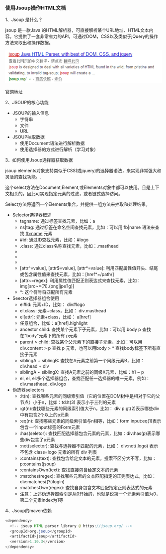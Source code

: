 ### 使用Jsoup操作HTML文档

1、Jsoup 是什么？

jsoup 是一款Java 的HTML解析器，可直接解析某个URL地址、HTML文本内容。它提供了一套非常省力的API，可通过DOM，CSS以及类似于jQuery的操作方法来取出和操作数据。

![](img/jsoup.png)

[官网地址](https://jsoup.org/)

2、JSOUP的核心功能
* JSOUP的输入信息
	* 字符串
	* 文件
	* URL
* JSOUP抽取数据
	* 使用Document语法进行解析数据
	* 使用选择器的方式进行解析（学习对象）

3、如何使用Jsoup选择器获取数据

jsoup elements对象支持类似于CSS(或jquery)的选择器语法，来实现非常强大和灵活的查找功能。.

这个select方法在Document,Element,或Elements对象中都可以使用。且是上下文相关的，因此可实现指定元素的过滤，或者链式选择访问。

Select方法将返回一个Elements集合，并提供一组方法来抽取和处理结果。

* Selector选择器概述
	* tagname: 通过标签查找元素，比如：a
	* ns|tag: 通过标签在命名空间查找元素，比如：可以用 fb|name 语法来查找 <fb:name> 元素
	* #id: 通过ID查找元素，比如：#logo
	* .class: 通过class名称查找元素，比如：.masthead
	* [attribute]: 利用属性查找元素，比如：[href]
	* [^attr]: 利用属性名前缀来查找元素，比如：可以用[^data-] 来查找带有HTML5 Dataset属性的元素
	* [attr=value]: 利用属性值来查找元素，比如：[width=500]
	* [attr^=value], [attr$=value], [attr*=value]: 利用匹配属性值开头、结尾或包含属性值来查找元素，比如：[href*=/path/]
	* [attr~=regex]: 利用属性值匹配正则表达式来查找元素，比如： img[src~=(?i)\.(png|jpe?g)]
	* *: 这个符号将匹配所有元素
* Seector选择器组合使用
	* el#id: 元素+ID，比如： div#logo
	* el.class: 元素+class，比如： div.masthead
	* el[attr]: 元素+class，比如： a[href]
	* 任意组合，比如：a[href].highlight
	* ancestor child: 查找某个元素下子元素，比如：可以用.body p 查找在"body"元素下的所有 p元素
	* parent > child: 查找某个父元素下的直接子元素，比如：可以用div.content > p 查找 p 元素，也可以用body > * 查找body标签下所有直接子元素
	* siblingA + siblingB: 查找在A元素之前第一个同级元素B，比如：div.head + div
	* siblingA ~ siblingX: 查找A元素之前的同级X元素，比如：h1 ~ p
	* el, el, el:多个选择器组合，查找匹配任一选择器的唯一元素，例如：div.masthead, div.logo
* 伪选器selectors
	* :lt(n): 查找哪些元素的同级索引值（它的位置在DOM树中是相对于它的父节点）小于n，比如：td:lt(3) 表示小于三列的元素
	* :gt(n):查找哪些元素的同级索引值大于n，比如： div p:gt(2)表示哪些div中有包含2个以上的p元素
	* :eq(n): 查找哪些元素的同级索引值与n相等，比如：form input:eq(1)表示包含一个input标签的Form元素
	* :has(seletor): 查找匹配选择器包含元素的元素，比如：div:has(p)表示哪些div包含了p元素
	* :not(selector): 查找与选择器不匹配的元素，比如： div:not(.logo) 表示不包含 class=logo 元素的所有 div 列表
	* :contains(text): 查找包含给定文本的元素，搜索不区分大不写，比如： p:contains(jsoup)
	* :containsOwn(text): 查找直接包含给定文本的元素
	* :matches(regex): 查找哪些元素的文本匹配指定的正则表达式，比如：div:matches((?i)login)
	* :matchesOwn(regex): 查找自身包含文本匹配指定正则表达式的元素
	* 注意：上述伪选择器索引是从0开始的，也就是说第一个元素索引值为0，第二个元素index为1等

4、Jsoup的maven依赖

```java
<dependency>
  <!-- jsoup HTML parser library @ https://jsoup.org/ -->
  <groupId>org.jsoup</groupId>
  <artifactId>jsoup</artifactId>
  <version>1.10.3</version>
</dependency>
```